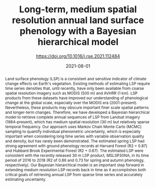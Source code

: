 ---
title: "Long-term, medium spatial resolution annual land surface phenology with a Bayesian hierarchical model"
subtitle: https://doi.org/10.1016/j.rse.2021.112484
# Authors
# If you created a profile for a user (e.g. the default `admin` user), write the username (folder name) here 
# and it will be replaced with their full name and linked to their profile.
authors:
- admin
- Josh M. Gray
- Brian J. Reich

# Author notes (optional)
# author_notes:
# - "Equal contribution"
# - "Equal contribution"

date: "2021-08-01"
doi: "https://doi.org/10.1016/j.rse.2021.112484"

# Schedule page publish date (NOT publication's date).
publishDate: "2021-03-01"

# Publication type.
# Legend: 0 = Uncategorized; 1 = Conference paper; 2 = Journal article;
# 3 = Preprint / Working Paper; 4 = Report; 5 = Book; 6 = Book section;
# 7 = Thesis; 8 = Patent
publication_types: ["2"]

# Publication name and optional abbreviated publication name.
publication: Remote Sensing of Environment
publication_short: RSE

abstract: "Land surface phenology (LSP) is a consistent and sensitive indicator of climate change effects on Earth's vegetation. Existing methods of estimating LSP require time series densities that, until recently, have only been available from coarse spatial resolution imagery such as MODIS (500 m) and AVHRR (1 km). LSP products from these datasets have improved our understanding of phenological change at the global scale, especially over the MODIS era (2001-present). Nevertheless, these products may obscure important finer scale spatial patterns and longer-term changes. Therefore, we have developed a Bayesian hierarchical model to retrieve complete annual sequences of LSP from Landsat imagery (1984-present), which has medium spatial resolution (30 m) but relatively sparse temporal frequency. Our approach uses Markov Chain Monte Carlo (MCMC) sampling to quantify individual phenometric uncertainty, which is especially important when considering long time series with variable observation quality and density, but has rarely been demonstrated. The estimated spring LSP had strong agreement with ground phenology records at Harvard Forest (R2 = 0.87) and Hubbard Brook Experimental Forest (R2 = 0.67). The estimated LSP were consistent with the recently released 30 m LSP product, MSLSP30NA, in its time period of 2016 to 2018 (R2 of 0.86 and 0.73 for spring and autumn phenology, respectively). Our Bayesian hierarchical model is an important step forward in extending medium resolution LSP records back in time as it accomplishes both critical goals of retrieving annual LSP from sparse time series and accurately estimating uncertainty."

# Summary. An optional shortened abstract.
summary: We developed a new algorithm to produce long-term annual land surface phenology data at 30 m spatial reolution with pixel-wise uncertainty.

tags: [LSP, RS]

# Display this page in the Featured widget?
featured: true

# Custom links (uncomment lines below)
# links:
# - name: Custom Link
#   url: http://example.org

url_pdf: 'https://doi.org/10.1016/j.rse.2021.112484'
url_code: 'https://github.com/MrJGao/Bayesian_LSP'
url_dataset: ''
url_poster: ''
url_project: ''
url_slides: ''
url_source: ''
url_video: ''

# Featured image
# To use, add an image named `featured.jpg/png` to your page's folder. 
# Placement options: 1 = Full column width, 2 = Out-set, 3 = Screen-width
# Focal points: Smart, Center, TopLeft, Top, TopRight, Left, Right, BottomLeft, Bottom, BottomRight.
# Set `preview_only` to `true` to just use the image for thumbnails.
image:
  caption: 'Estimated annual LSP with uncertainty'
  focal_point: "Smart"
  Placement: 1
  preview_only: false

# Associated Projects (optional).
#   Associate this publication with one or more of your projects.
#   Simply enter your project's folder or file name without extension.
#   E.g. `internal-project` references `content/project/internal-project/index.md`.
#   Otherwise, set `projects: []`.
projects:
- MuSLI

---
